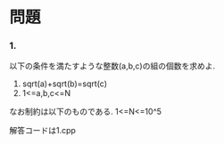 # 問題

### 1.

以下の条件を満たすような整数(a,b,c)の組の個数を求めよ.

1. sqrt(a)+sqrt(b)=sqrt(c)
2. 1<=a,b,c<=N

なお制約は以下のものである.
1<=N<=10^5

解答コードは1.cpp
